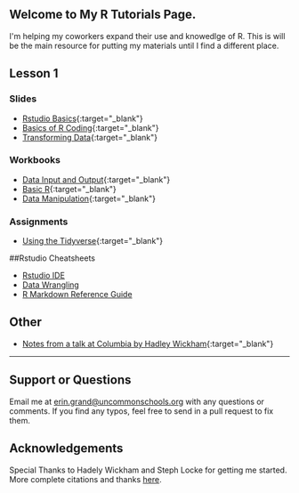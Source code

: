 ## Welcome to My R Tutorials Page.
I'm helping my coworkers expand their use and knowedlge of R. This is will be the main resource for putting my materials until I find a different place.

## Lesson 1
### Slides
- [Rstudio Basics](Lesson1/slides/intro_to_Rstudio_slides.html){:target="_blank"}
- [Basics of R Coding](Lesson1/slides/introtoR_basics_slides.html){:target="_blank"}
- [Transforming Data](Lesson1/slides/introtoR_part2_slides.html){:target="_blank"}

### Workbooks
- [Data Input and Output](Lesson1/io.html){:target="_blank"}
- [Basic R](Lesson1/introtoR.nb.html){:target="_blank"}
- [Data Manipulation](Lesson1/introtoR_part2.nb.html){:target="_blank"}

### Assignments
- [Using the Tidyverse](Lesson1/Assignment/assignment_2.R){:target="_blank"}

##Rstudio Cheatsheets
- [Rstudio IDE](https://www.rstudio.com/wp-content/uploads/2016/01/rstudio-IDE-cheatsheet.pdf)
- [Data Wrangling](https://www.rstudio.com/wp-content/uploads/2015/02/data-wrangling-cheatsheet.pdf)
- [R Markdown Reference Guide](https://www.rstudio.com/wp-content/uploads/2015/03/rmarkdown-reference.pdf)

## Other
- [Notes from a talk at Columbia by Hadley Wickham](hadley_notes.nb.html){:target="_blank"}

---
## Support or Questions
Email me at erin.grand@uncommonschools.org with any questions or comments. If you find any typos, feel free to send in a pull request to fix them. 

## Acknowledgements
Special Thanks to Hadely Wickham and Steph Locke for getting me started. More complete citations and thanks [here](acknowledgements.md).

